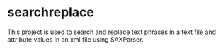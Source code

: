 # searchreplace
This project is used to search and replace text phrases in 
a text file and attribute values in an xml file using SAXParser.
